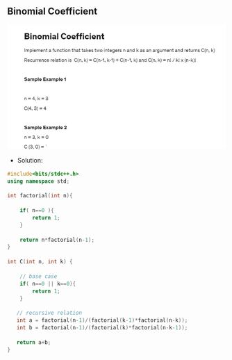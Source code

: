 
## Binomial Coefficient

<img src="https://github.com/abhinavkashyap061/Data-Structures-and-Algorithms/blob/main/Basics/Recursion/Binomial%20Coefficient/BinomialCoefficientQuestion.png?raw=true" alt="Binomial Coefficient Question">

- Solution:
```cpp
#include<bits/stdc++.h>
using namespace std;

int factorial(int n){
    
    if( n==0 ){
        return 1;
    }
    
    return n*factorial(n-1);
}

int C(int n, int k) {
    
    // base case
    if( n==0 || k==0){
        return 1;
    }
   
   // recursive relation
   int a = factorial(n-1)/(factorial(k-1)*factorial(n-k));
   int b = factorial(n-1)/(factorial(k)*factorial(n-k-1));
   
   return a+b;
}
```